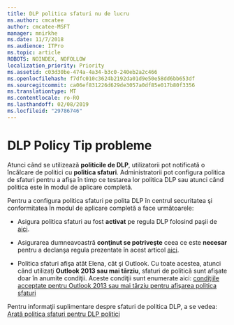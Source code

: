 ```yaml
---
title: DLP politica sfaturi nu de lucru
ms.author: cmcatee
author: cmcatee-MSFT
manager: mnirkhe
ms.date: 11/7/2018
ms.audience: ITPro
ms.topic: article
ROBOTS: NOINDEX, NOFOLLOW
localization_priority: Priority
ms.assetid: c03d30be-474a-4a34-b3c0-240eb2a2c466
ms.openlocfilehash: f7dfc010c3624b2192da01d9e50e58dd6bb653df
ms.sourcegitcommit: ca06ef831226d629de3057a0df85e017b80f3356
ms.translationtype: MT
ms.contentlocale: ro-RO
ms.lasthandoff: 02/08/2019
ms.locfileid: "29786746"
---
```

# <a name="dlp-policy-tip-issues"></a>DLP Policy Tip probleme

Atunci când se utilizează **politicile de DLP**, utilizatorii pot notificată o încălcare de politici cu **politica sfaturi**. Administratorii pot configura politica de sfaturi pentru a afişa în timp ce testarea lor politica DLP sau atunci când politica este în modul de aplicare completă. 
  
Pentru a configura politica sfaturi pe polita DLP în centrul securitatea şi conformitatea în modul de aplicare completă a face următoarele:
  
- Asigura politica sfaturi au fost **activat** pe regula DLP folosind paşii de [aici](https://docs.microsoft.com/office365/securitycompliance/use-notifications-and-policy-tips).
    
- Asigurarea dumneavoastră **conţinut se potriveşte** ceea ce este **necesar** pentru a declanşa regula prezentate în acest articol [aici](https://docs.microsoft.com/office365/securitycompliance/what-the-sensitive-information-types-look-for).
    
- Politica sfaturi afişa atât Elena, cât şi Outlook. Cu toate acestea, atunci când utilizaţi **Outlook 2013 sau mai târziu**, sfaturi de politică sunt afişate doar în anumite condiţii. Aceste condiţii sunt enumerate aici: [condiţiile acceptate pentru Outlook 2013 sau mai târziu pentru afişarea politica sfaturi](https://docs.microsoft.com/office365/securitycompliance/use-notifications-and-policy-tips#outlook-2013-and-later-supports-showing-policy-tips-for-only-some-conditions)
    
Pentru informaţii suplimentare despre sfaturi de politica DLP, a se vedea: [Arată politica sfaturi pentru DLP politici](https://docs.microsoft.com/office365/securitycompliance/use-notifications-and-policy-tips)
  

